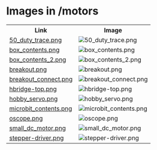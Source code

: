 # Images in /motors

<!-- This README lists all image files in the /motors directory -->
<table>
  <tr>
    <th>Link</th>
    <th>Image</th>
  </tr>
  <tr>
    <td><a href="https://images.jointheleague.org/motors/50_duty_trace.png">50_duty_trace.png</a></td>
    <td><img src="https://images.jointheleague.org/motors/50_duty_trace.png" alt="50_duty_trace.png" style="max-width:200px; max-height:200px;"></td>
  </tr>
  <tr>
    <td><a href="https://images.jointheleague.org/motors/box_contents.png">box_contents.png</a></td>
    <td><img src="https://images.jointheleague.org/motors/box_contents.png" alt="box_contents.png" style="max-width:200px; max-height:200px;"></td>
  </tr>
  <tr>
    <td><a href="https://images.jointheleague.org/motors/box_contents_2.png">box_contents_2.png</a></td>
    <td><img src="https://images.jointheleague.org/motors/box_contents_2.png" alt="box_contents_2.png" style="max-width:200px; max-height:200px;"></td>
  </tr>
  <tr>
    <td><a href="https://images.jointheleague.org/motors/breakout.png">breakout.png</a></td>
    <td><img src="https://images.jointheleague.org/motors/breakout.png" alt="breakout.png" style="max-width:200px; max-height:200px;"></td>
  </tr>
  <tr>
    <td><a href="https://images.jointheleague.org/motors/breakout_connect.png">breakout_connect.png</a></td>
    <td><img src="https://images.jointheleague.org/motors/breakout_connect.png" alt="breakout_connect.png" style="max-width:200px; max-height:200px;"></td>
  </tr>
  <tr>
    <td><a href="https://images.jointheleague.org/motors/hbridge-top.png">hbridge-top.png</a></td>
    <td><img src="https://images.jointheleague.org/motors/hbridge-top.png" alt="hbridge-top.png" style="max-width:200px; max-height:200px;"></td>
  </tr>
  <tr>
    <td><a href="https://images.jointheleague.org/motors/hobby_servo.png">hobby_servo.png</a></td>
    <td><img src="https://images.jointheleague.org/motors/hobby_servo.png" alt="hobby_servo.png" style="max-width:200px; max-height:200px;"></td>
  </tr>
  <tr>
    <td><a href="https://images.jointheleague.org/motors/microbit_contents.png">microbit_contents.png</a></td>
    <td><img src="https://images.jointheleague.org/motors/microbit_contents.png" alt="microbit_contents.png" style="max-width:200px; max-height:200px;"></td>
  </tr>
  <tr>
    <td><a href="https://images.jointheleague.org/motors/oscope.png">oscope.png</a></td>
    <td><img src="https://images.jointheleague.org/motors/oscope.png" alt="oscope.png" style="max-width:200px; max-height:200px;"></td>
  </tr>
  <tr>
    <td><a href="https://images.jointheleague.org/motors/small_dc_motor.png">small_dc_motor.png</a></td>
    <td><img src="https://images.jointheleague.org/motors/small_dc_motor.png" alt="small_dc_motor.png" style="max-width:200px; max-height:200px;"></td>
  </tr>
  <tr>
    <td><a href="https://images.jointheleague.org/motors/stepper-driver.png">stepper-driver.png</a></td>
    <td><img src="https://images.jointheleague.org/motors/stepper-driver.png" alt="stepper-driver.png" style="max-width:200px; max-height:200px;"></td>
  </tr>
</table>

